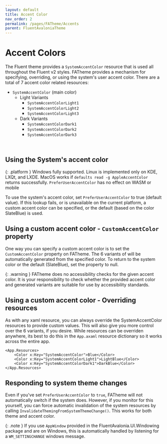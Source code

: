 ```yaml
---
layout: default
title: Accent Color
nav_order: 2
permalink: /pages/FATheme/Accents
parent: FluentAvaloniaTheme
---
```


# Accent Colors

The Fluent theme provides a `SystemAccentColor` resource that is used all throughout the Fluent v2 styles. FATheme provides a mechanism for specifying, overriding, or using the system's user accent color. There are a total of 7 accent color related resources:

- `SystemAccentColor` (main color)
  - Light Variants
    - `SystemAccentColorLight1`
    - `SystemAccentColorLight2`
    - `SystemAccentColorLight3`
  - Dark Variants
    - `SystemAccentColorDark1`
    - `SystemAccentColorDark2`
    - `SystemAccentColorDark3`
<br/>

## Using the System's accent color

{: .platform }
Windows fully supported. Linux is implemented only on KDE, LXQt, and LXDE. MacOS works if `defaults read -g AppleAccentColor` returns successfully. `PreferUserAccentColor` has no effect on WASM or mobile

To use the system's accent color, set `PreferUserAccentColor` to true (default value). If this lookup fails, or is unavailable on the current platform, a custom accent color can be specified, or the default (based on the color SlateBlue) is used.

## Using a custom accent color - `CustomAccentColor` property

One way you can specify a custom accent color is to set the `CustomAccentColor` property on FATheme. The 6 variants of will be automatically generated from the specified color. To return to the system color or the default (SlateBlue), set the property to null.

{: .warning }
FATheme does no accessibility checks for the given accent color. It is your responsibility to check whether the provided accent color and generated variants are suitable for use by accessibility standards.
<br />

## Using a custom accent color - Overriding resources

As with any xaml resource, you can always override the SystemAccentColor resources to provide custom values. This will also give you more control over the 6 variants, if you desire. While resources can be overriden anywhere, its best to do this in the `App.axaml` resource dictionary so it works across the entire app.

```Xaml
<App.Resources>
    <Color x:Key="SystemAccentColor">Blue</Color>
    <Color x:Key="SystemAccentColorLight1">LightBlue</Color>
    <Color x:Key="SystemAccentColorDark1">DarkBlue</Color>
</App.Resources>
```

## Responding to system theme changes
Even if you've set `PreferUserAccentColor` to `true`, FATheme will not automatically switch if the system does. However, if you monitor for this yourself, you can force automatic invalidation of the system resources by calling `InvalidateThemingFromSystemThemeChange()`. This works for both theme and accent color.

{: .note }
If you use `AppWindow` provided in the FluentAvalonia.UI.Windowing package and are on Windows, this is automatically handled by listening for a `WM_SETTINGCHANGE` windows message.

